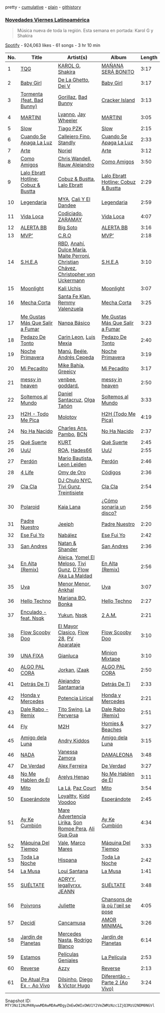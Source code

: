 pretty - [cumulative](/playlists/cumulative/37i9dQZF1DX8O2z77nfMgH.md) - [plain](/playlists/plain/37i9dQZF1DX8O2z77nfMgH) - [githistory](https://github.githistory.xyz/mackorone/spotify-playlist-archive/blob/main/playlists/plain/37i9dQZF1DX8O2z77nfMgH)

### [Novedades Viernes Latinoamérica](https://open.spotify.com/playlist/37i9dQZF1DX8O2z77nfMgH)

> Música nueva de toda la región\. Esta semana en portada: Karol G y Shakira

[Spotify](https://open.spotify.com/user/spotify) - 924,063 likes - 61 songs - 3 hr 10 min

| No. | Title | Artist(s) | Album | Length |
|---|---|---|---|---|
| 1 | [TQG](https://open.spotify.com/track/0DWdj2oZMBFSzRsi2Cvfzf) | [KAROL G](https://open.spotify.com/artist/790FomKkXshlbRYZFtlgla), [Shakira](https://open.spotify.com/artist/0EmeFodog0BfCgMzAIvKQp) | [MAÑANA SERÁ BONITO](https://open.spotify.com/album/4kS7bSuU0Jm9LYMosFU2x5) | 3:17 |
| 2 | [Baby Girl](https://open.spotify.com/track/3GHHqeqPmU7Aggw8yT9O3P) | [De La Ghetto](https://open.spotify.com/artist/3EiLUeyEcA6fbRPSHkG5kb), [Dei V](https://open.spotify.com/artist/2YRyPiW98bpkARAS4B3OQP) | [Baby Girl](https://open.spotify.com/album/5H67cNp6Qd44ozdgupssXB) | 3:17 |
| 3 | [Tormenta \(feat\. Bad Bunny\)](https://open.spotify.com/track/38UYeBLfvpnDSG9GznZdnL) | [Gorillaz](https://open.spotify.com/artist/3AA28KZvwAUcZuOKwyblJQ), [Bad Bunny](https://open.spotify.com/artist/4q3ewBCX7sLwd24euuV69X) | [Cracker Island](https://open.spotify.com/album/4wtZQMNTC1O79kDxMBsEan) | 3:13 |
| 4 | [MARTINI](https://open.spotify.com/track/6gsAVrXRQvry6mzcobdULV) | [Lyanno](https://open.spotify.com/artist/1Ts9of7VPZElwPQnqnDSfW), [Jay Wheeler](https://open.spotify.com/artist/2cPqdH7XMvwaBJEVjheH8g) | [MARTINI](https://open.spotify.com/album/7m5EsYbaRK4g6DQvmidbd5) | 3:05 |
| 5 | [Slow](https://open.spotify.com/track/5IWMe58cuEQrM71D3fsseN) | [Tiago PZK](https://open.spotify.com/artist/5Y3MV9DZ0d87NnVm56qSY1) | [Slow](https://open.spotify.com/album/63Evq6spRulb51uVevqui3) | 2:15 |
| 6 | [Cuando Se Apaga La Luz](https://open.spotify.com/track/4U6xgntrpMLoeD30fS4HSE) | [Callejero Fino](https://open.spotify.com/artist/6GRwwWAtmusrgAL5JF9Dfr), [Standly](https://open.spotify.com/artist/0rjms710nwQTdrQheXHJfz) | [Cuando Se Apaga La Luz](https://open.spotify.com/album/3bgRwWOggDGZTloRZEU7iH) | 2:33 |
| 7 | [Arte](https://open.spotify.com/track/4rAqN1N4r2tn6ixEgJP7Q7) | [Noriel](https://open.spotify.com/artist/3RtNN1VnooWEn3KQk03DUL) | [Arte](https://open.spotify.com/album/531LZb17gcTf6iu8wIc7kt) | 3:12 |
| 8 | [Como Amigos](https://open.spotify.com/track/3ymNNjeQsobL39vXi6KmK6) | [Chris Wandell](https://open.spotify.com/artist/1jsB2W4c9zTq9ilGXegrDM), [Rauw Alejandro](https://open.spotify.com/artist/1mcTU81TzQhprhouKaTkpq) | [Como Amigos](https://open.spotify.com/album/2RxpDHtD9R3VYCGdxDiNdU) | 3:50 |
| 9 | [Lalo Ebratt Hotline: Cobuz & Bustta](https://open.spotify.com/track/3UDZISwcvGJhqWX6wSdwRc) | [Cobuz & Bustta](https://open.spotify.com/artist/3IpCt5oIfvR2qlkuoCoGYU), [Lalo Ebratt](https://open.spotify.com/artist/1GAymyGBvB4gQy5Z5LZ1Wj) | [Lalo Ebratt Hotline: Cobuz & Bustta](https://open.spotify.com/album/5Qp2bS9cDOnJaK5jjGXotq) | 2:29 |
| 10 | [Legendaria](https://open.spotify.com/track/5bARvxCD7HTJXsBLN7UhbZ) | [MYA](https://open.spotify.com/artist/5Rj6rNR8zIlUUDCs1OyPmW), [Cali Y El Dandee](https://open.spotify.com/artist/5DUlefCLzVRzNWaNURTFpK) | [Legendaria](https://open.spotify.com/album/3pf7QneuFzJcgTPLVLXaBW) | 2:59 |
| 11 | [Vida Loca](https://open.spotify.com/track/7fHq0gNmcwpuqL18pO2W7K) | [Codiciado](https://open.spotify.com/artist/0IoWUuXfqpkfpxBRzthHU4), [ZARAMAY](https://open.spotify.com/artist/3wsYquQ9CiMlYG54BUR2ff) | [Vida Loca](https://open.spotify.com/album/1jVYLrYW2bIIgdP17xXzFv) | 4:07 |
| 12 | [ALERTA BB](https://open.spotify.com/track/5WoudyHePcBEHrwVYCQmSn) | [Big Soto](https://open.spotify.com/artist/2TQ4CGgxxCWHqa9yYIGDoU) | [ALERTA BB](https://open.spotify.com/album/0PA4BKQQgSYov1Hytn6Ilp) | 3:16 |
| 13 | [MVP'](https://open.spotify.com/track/2sBKyxTecZFK1IA3HKqi69) | [C.R.O](https://open.spotify.com/artist/4puAp107dCehraE47QXVQX) | [MVP'](https://open.spotify.com/album/5GKvvVEt9IIWMjsJYOF382) | 2:18 |
| 14 | [S.H.E.A](https://open.spotify.com/track/3gQm8QtxHR8pnMxykb1HHH) | [RBD](https://open.spotify.com/artist/7cjh6y0V9SsyCrWSXTzwOs), [Anahí](https://open.spotify.com/artist/0TeVa4xdLB8vdzjsvKH6Ri), [Dulce María](https://open.spotify.com/artist/6kaefrHSdAvxhhCVDFTCEL), [Maite Perroni](https://open.spotify.com/artist/6ModsWtBph2rE6zCTVxvZt), [Christian Chávez](https://open.spotify.com/artist/0aMqt2uGLuHj4eI8oXgVzN), [Christopher von Uckermann](https://open.spotify.com/artist/5O8cudluftNZ6PCwRzvYxo) | [S.H.E.A](https://open.spotify.com/album/6kc3mO2sDTCs77Gi7OLGYL) | 3:10 |
| 15 | [Moonlight](https://open.spotify.com/track/2i2gDpKKWjvnRTOZRhaPh2) | [Kali Uchis](https://open.spotify.com/artist/1U1el3k54VvEUzo3ybLPlM) | [Moonlight](https://open.spotify.com/album/1y8Yw0NDcP2qxbZufIXt7u) | 3:07 |
| 16 | [Mecha Corta](https://open.spotify.com/track/6fMVfi5TK2A5b1gMbWfjOV) | [Santa Fe Klan](https://open.spotify.com/artist/4tm8CEdm4pkQsEh4jIr9Yp), [Remmy Valenzuela](https://open.spotify.com/artist/4stSxe6AbpXw3x7nRDsYVX) | [Mecha Corta](https://open.spotify.com/album/6LTuoNqFv4mpSTUjGsbfiI) | 3:25 |
| 17 | [Me Gustas Más Que Salir a Fumar](https://open.spotify.com/track/3e5qNP3CSArQiLLBMJQkUM) | [Nanpa Básico](https://open.spotify.com/artist/1cUpGtXcSQsovNYEZOQgOG) | [Me Gustas Más Que Salir a Fumar](https://open.spotify.com/album/0D1v1FFqRnSxLhxbU93gvs) | 3:23 |
| 18 | [Pedazo De Tonto](https://open.spotify.com/track/2B9E5Lh019LAYrUAUZSHUA) | [Carin Leon](https://open.spotify.com/artist/66ihevNkSYNzRAl44dx6jJ), [Luis Mexia](https://open.spotify.com/artist/4IEP61D1hdCPQVzAYzP9VC) | [Pedazo De Tonto](https://open.spotify.com/album/593tg8SYFso8AAC4BCEkJb) | 2:40 |
| 19 | [Noche Primavera](https://open.spotify.com/track/2k27NZDlbYUf2Dfh7C2CQg) | [Manú](https://open.spotify.com/artist/3iyr6xJPyHx8ptqqzMHDVE), [Beéle](https://open.spotify.com/artist/7a0XAaPaK2aDSqa8p3QnC7), [Andrés Cepeda](https://open.spotify.com/artist/49Z1AvGeUaBSanPaOmplK6) | [Noche Primavera](https://open.spotify.com/album/6lI8JL80iNP4A8qzlGNqTG) | 3:19 |
| 20 | [Mi Pecadito](https://open.spotify.com/track/5yrbKnKL9mKC61StX948w1) | [Mike Bahía](https://open.spotify.com/artist/1phfTBIocBW3UwqcYjaEN6), [Greeicy](https://open.spotify.com/artist/5dbaLmK5SHLLg8Z4CcTJpX) | [Mi Pecadito](https://open.spotify.com/album/2YsZcOI0c1Eyo0JlDAGwXD) | 3:17 |
| 21 | [messy in heaven](https://open.spotify.com/track/5RobAV5ROH5KARimi7n3cO) | [venbee](https://open.spotify.com/artist/4UWWa5dKgTLAx8mv6Ju6X1), [goddard.](https://open.spotify.com/artist/3yDDYheQFqfhKZXdjFQuuP) | [messy in heaven](https://open.spotify.com/album/0a9uNlopPXGg37OC20qDk6) | 2:50 |
| 22 | [Soltemos al Mundo](https://open.spotify.com/track/66irfMtLkQh7H2F5zLclp8) | [Daniel Santacruz](https://open.spotify.com/artist/4tLUnrSgMM7tT0zVs3wX61), [Olga Tañón](https://open.spotify.com/artist/4pv1Jo4PbYI8LMADJoTWjE) | [Soltemos al Mundo](https://open.spotify.com/album/70dAQDFwSbXPOWWYyEjagm) | 3:33 |
| 23 | [H2H \- Todo Me Pica](https://open.spotify.com/track/3bL6ELBSaUtsRh0kWqsasD) | [Molotov](https://open.spotify.com/artist/27Owkm4TGlMqb0BqaEt3PW) | [H2H \(Todo Me Pica\)](https://open.spotify.com/album/3WvgM3p5zFLWTkdryTuxiy) | 4:19 |
| 24 | [No Ha Nacido](https://open.spotify.com/track/4DUUtlPhhjj1RUHgmPPSmL) | [Charles Ans](https://open.spotify.com/artist/5lYeiQxUTcGKVgAuTqbTeL), [Pambo](https://open.spotify.com/artist/6ck4dwtkuGXEJEfWekkx8P), [BCN](https://open.spotify.com/artist/1M3oDOCXXZVkIlXPp5gAKd) | [No Ha Nacido](https://open.spotify.com/album/7KrPjvK49bdQl8VsbitSZ1) | 2:37 |
| 25 | [Qué Suerte](https://open.spotify.com/track/0xlvFISds9itCX4EUX6wMp) | [KURT](https://open.spotify.com/artist/4kcnsS1aAB40FMcLD01gmI) | [Qué Suerte](https://open.spotify.com/album/2e1pigjsm0n9gxjum8jQg6) | 2:45 |
| 26 | [UuU](https://open.spotify.com/track/2HNLYWAbTkk0qvOlCz0aT2) | [ROA](https://open.spotify.com/artist/4cYbf45YbZptNISnhay0xH), [Hades66](https://open.spotify.com/artist/4CQdcx66F116k2db2Y0rjE) | [UuU](https://open.spotify.com/album/0Bv985mz2ttFowbxdfJZHq) | 2:55 |
| 27 | [Perdón](https://open.spotify.com/track/0J94ibLoZFu0ShiGn3CkMh) | [Mario Bautista](https://open.spotify.com/artist/0AspLZGQkP38yddNoD0pLn), [Leon Leiden](https://open.spotify.com/artist/1h3ucVy2E3Feh5LGO7agfW) | [Perdón](https://open.spotify.com/album/0REeSaTC1AgGbNdutsa9yu) | 2:46 |
| 28 | [4 Life](https://open.spotify.com/track/51wq4bW0xbDq1A7BOjAGuE) | [Omy de Oro](https://open.spotify.com/artist/65jIUih0ZeTUJhSTRuYxpi) | [Códigos](https://open.spotify.com/album/04lH7i7S1sf9xDx2zbIQZd) | 2:36 |
| 29 | [Cla Cla](https://open.spotify.com/track/1CBzjDMBoF63EMLBEbdH9K) | [DJ Chulo NYC](https://open.spotify.com/artist/6c6C4zF0PwHiS5EdDQbrLC), [Tivi Gunz](https://open.spotify.com/artist/68KUcl8ndJO5nUcLkuwIjI), [Treintisiete](https://open.spotify.com/artist/1ZbuFVK9SeRYrZfQLkNzah) | [Cla Cla](https://open.spotify.com/album/4T0Tmu9yDWl1ggpIBF5qzL) | 2:54 |
| 30 | [Polaroid](https://open.spotify.com/track/3r5FAJam7uWGVxO9wKERn5) | [Kaia Lana](https://open.spotify.com/artist/2w1kIJBDjYnpHHVLiTn3FJ) | [¿Cómo sonaría un disco?](https://open.spotify.com/album/5KtjJlDfRo3meKI0oKBg6X) | 2:56 |
| 31 | [Padre Nuestro](https://open.spotify.com/track/4fDWPEB5QiVVIrNxxLxUYe) | [Jeeiph](https://open.spotify.com/artist/6ZtLRqHEkAXPWVw0eRbDac) | [Padre Nuestro](https://open.spotify.com/album/6oBmOmQUawgL7QYK4Aca5Z) | 2:20 |
| 32 | [Ese Fui Yo](https://open.spotify.com/track/5PK6gIPq56QfTF9DIhWEgR) | [Nabález](https://open.spotify.com/artist/64J3ISAKbfg1CuP4CVCMlF) | [Ese Fui Yo](https://open.spotify.com/album/5SXlCA89GryMFvCtSG9Eom) | 2:42 |
| 33 | [San Andres](https://open.spotify.com/track/1GyT9RAp9hMof7ZCMPyYKM) | [Natan & Shander](https://open.spotify.com/artist/5OBK3iQwjNQqElPmn4TgAE) | [San Andres](https://open.spotify.com/album/2t5rzOmk2isevxYreGZlIC) | 2:36 |
| 34 | [En Alta \(Remix\)](https://open.spotify.com/track/03UEOYvtWlnY35Fa0Dva9A) | [Aleica](https://open.spotify.com/artist/0JyS4TI8NZcjQJl1Y5jscE), [Yomel El Meloso](https://open.spotify.com/artist/34Y7klgDHuaH1qWA9TJkul), [Tivi Gunz](https://open.spotify.com/artist/68KUcl8ndJO5nUcLkuwIjI), [D´Flow Aka La Maldad](https://open.spotify.com/artist/5w84GjBkeOt0pRHp2nEWEG) | [En Alta \(Remix\)](https://open.spotify.com/album/5BvehcNg7asKmRrxWEL1M6) | 2:56 |
| 35 | [Uva](https://open.spotify.com/track/7eiLYbtnvcPcA7UE7lcgqm) | [Menor Menor](https://open.spotify.com/artist/2663St0NB1IsbMnlF69AeW), [Ankhal](https://open.spotify.com/artist/6NmMI7UnfmIpLRYoz8H9jm) | [Uva](https://open.spotify.com/album/36CZqjmsiL3aRFkkbgn5d2) | 3:07 |
| 36 | [Hello Techno](https://open.spotify.com/track/3KMWVEyu36Y4lOHNTiAY1J) | [Mariana BO](https://open.spotify.com/artist/2cFzYhiHqYS7o8ZIM9WD22), [Bonka](https://open.spotify.com/artist/3HIgSx8t7957kFVbwGrSRF) | [Hello Techno](https://open.spotify.com/album/6UG5tAhry1VrKxgJ5QM9Qg) | 2:27 |
| 37 | [Enculado \- feat\. Nsqk](https://open.spotify.com/track/1ZebsbrSZGn8IopE1g1R0e) | [Yukun](https://open.spotify.com/artist/4ov9qGZvnL4JWyKXDYSCPB), [Nsqk](https://open.spotify.com/artist/1jtvmXiemNFkPO11NMdjfu) | [2 A.M.](https://open.spotify.com/album/5UxKx8bkxhP4TN9upxrQjU) | 2:21 |
| 38 | [Flow Scooby Doo](https://open.spotify.com/track/2McZhKddvqzyVrk4lqKEhx) | [El Mayor Clasico](https://open.spotify.com/artist/5sZ0LIk7BJLJquEUUt5rJj), [Flow 28](https://open.spotify.com/artist/7cBlyZwtKHes30iMefd0qC), [PV Aparataje](https://open.spotify.com/artist/1PrPa8zf5xW14VSJRgrCE4) | [Flow Scooby Doo](https://open.spotify.com/album/6pcz0aXDjVp4emEczN9aoP) | 3:10 |
| 39 | [UNA FIXA](https://open.spotify.com/track/1fDXs7mcvYEbQr3qS95Kju) | [Gianluca](https://open.spotify.com/artist/7q9P9jadKe86eEavevbEvK) | [Minion Mixtape](https://open.spotify.com/album/0mlzT7AnWFy75UAyqhD2f2) | 3:10 |
| 40 | [ALGO PAL CORA](https://open.spotify.com/track/5RftO1LoXJCjduK8OOXWUh) | [Jorkan](https://open.spotify.com/artist/7LCgsRll55YeMXV0LGYYCm), [iZaak](https://open.spotify.com/artist/4s6Xg38sbqh4xpf4OqhVUK) | [ALGO PAL CORA](https://open.spotify.com/album/7J6efZODwYzZ98ntz09GHB) | 2:50 |
| 41 | [Detrás De Ti](https://open.spotify.com/track/71nmdxa5qNYzJMqASvdbXV) | [Alejandro Santamaria](https://open.spotify.com/artist/7HXJp9OMIL5tdwZYleuBvy) | [Detrás De Ti](https://open.spotify.com/album/3ZpmIpPG0gtsOGgTgkfWUx) | 2:33 |
| 42 | [Honda y Mercedes](https://open.spotify.com/track/66xHift7GLWxinhtVCjXxw) | [Potencia Lirical](https://open.spotify.com/artist/6fxEt6A7hRd7Iq4FnwSxVb) | [Honda y Mercedes](https://open.spotify.com/album/4P150JRceDEOK4h2dZWAtQ) | 2:21 |
| 43 | [Dale Rabo \- Remix](https://open.spotify.com/track/4arnQPM6xxTjnN514cTKtb) | [Tito Swing](https://open.spotify.com/artist/5ZXCD32JVeJ08JNuWz5USb), [La Perversa](https://open.spotify.com/artist/4UcGO4hOufILa9qGd3KOCo) | [Dale Rabo \(Remix\)](https://open.spotify.com/album/5lI0GI7RNtFdvdtXDbuCBi) | 2:51 |
| 44 | [Fly](https://open.spotify.com/track/1h0HwPZPmXruxfzZuEwi7G) | [M2H](https://open.spotify.com/artist/7bWN0FHvLppK8ozEH6exdi) | [Homies & Beaches](https://open.spotify.com/album/5zUU3TfeoCVuUnbU81IkKV) | 3:27 |
| 45 | [Amigo dela Luna](https://open.spotify.com/track/4VMflEqEeVtpSwROlVX9bx) | [Andry Kiddos](https://open.spotify.com/artist/3mXFyGsGwiXIybo2Sr4EG2) | [Amigo dela Luna](https://open.spotify.com/album/2GLXblSotDaQX6xGAcXQNl) | 3:15 |
| 46 | [NADA](https://open.spotify.com/track/0zK5RRApYNkOtNqkVohwEu) | [Vanessa Zamora](https://open.spotify.com/artist/3IZxs4ZukiitIk8vkAPAxC) | [DAMALEONA](https://open.spotify.com/album/4CtZOAq6nHz4nw6vKqeSkL) | 3:48 |
| 47 | [De Verdad](https://open.spotify.com/track/1afwnLVsqusPl2cAUQ94ky) | [Alex Ferreira](https://open.spotify.com/artist/3COVuPWvshbsdm0kdMMTr7) | [De Verdad](https://open.spotify.com/album/3yMBrg5Xa9WdumtUJlE1gW) | 3:27 |
| 48 | [No Me Hablen de Él](https://open.spotify.com/track/0evFiUFMG6KNXTnXlthNRT) | [Arelys Henao](https://open.spotify.com/artist/7G2AGQxjKPwIfraPoQvkDC) | [No Me Hablen de Él](https://open.spotify.com/album/70RI4gxiCzSrYmWsnChiIz) | 3:11 |
| 49 | [Mito](https://open.spotify.com/track/0yN1zA3OSihsVrAwymehwX) | [La Lá](https://open.spotify.com/artist/7nZ3e67Mo4DLU1RC81KX8H), [Paz Court](https://open.spotify.com/artist/4iYtGmJwcET4ym55GMp4Zm) | [Mito](https://open.spotify.com/album/6ELoILaST1j1C4UNFZO2vW) | 3:54 |
| 50 | [Esperándote](https://open.spotify.com/track/4jPODA8fUJCYAMCD380ETZ) | [Loyaltty](https://open.spotify.com/artist/5DDpDYLDv4xasIBS6kp2wf), [Kidd Voodoo](https://open.spotify.com/artist/10VBp06W8NIgMW4JruLCC4) | [Esperándote](https://open.spotify.com/album/7G34TQlhV4DPX3EUCF5Bp3) | 2:45 |
| 51 | [Ay Ke Cumbión](https://open.spotify.com/track/3Ryey8BUnjHg4pMwwi58fI) | [Mare Advertencia Lirika](https://open.spotify.com/artist/3QVB7ctBlqEFuQZeMDt6Qh), [Son Rompe Pera](https://open.spotify.com/artist/0UKHKimjIGeFoS29LxWf4V), [Ali Gua Gua](https://open.spotify.com/artist/1wA3nwZy9EriceVVQlEmEx) | [Ay Ke Cumbión](https://open.spotify.com/album/0g6xe8Whhm7qErMMwFrv3L) | 4:34 |
| 52 | [Máquina Del Tiempo](https://open.spotify.com/track/20YoweYFRfAUHKIIDleCQF) | [Vale](https://open.spotify.com/artist/22p8vOZwMABvl5qt2nZHWD), [Marco Mares](https://open.spotify.com/artist/5Eg5ZoZgXAa1Eit48sxoKQ) | [Máquina Del Tiempo](https://open.spotify.com/album/5XoNFY7hjKE1aM7u7mVArg) | 3:33 |
| 53 | [Toda La Noche](https://open.spotify.com/track/6G2moJDXjY6T1sV1rvVdOO) | [Hispana](https://open.spotify.com/artist/7rTmbfDJtDCjoy8XK5Dsj5) | [Toda La Noche](https://open.spotify.com/album/1rkHVLrH6Rf8t1RuHZ74sH) | 2:42 |
| 54 | [La Musa](https://open.spotify.com/track/3wjoYxOdPcUTxidHB8kMV5) | [Loui Santana](https://open.spotify.com/artist/6QoAK6MFPyiqmoTdFTsjlh) | [La Musa](https://open.spotify.com/album/7vIGenY8slhoLgLp5BbVYA) | 1:41 |
| 55 | [SUÉLTATE](https://open.spotify.com/track/5nufaDKoPcE2A6P9aQG48Y) | [ADRYY](https://open.spotify.com/artist/5O63cA75kC3bexODJyDXRu), [legallyrxx](https://open.spotify.com/artist/4CairTbnNW5l8GxiRIzsZ3), [JEANN](https://open.spotify.com/artist/6MtGRdbt1jvr6GJJHTyOHy) | [SUÉLTATE](https://open.spotify.com/album/49UiQIdZCwPpf3KVo7RO2C) | 3:48 |
| 56 | [Poivrons](https://open.spotify.com/track/4Lvh46OeKJrQ5Zlmh4Mggm) | [Juliette](https://open.spotify.com/artist/3fbrQzAVyMSC7oyNHjRO9A) | [Chansons de là où l'œil se pose](https://open.spotify.com/album/2uNynaV0RnNJcVT3xtj9Jq) | 4:05 |
| 57 | [Decidí](https://open.spotify.com/track/526Et8BPKtXBTIctZsrm3Z) | [Cancamusa](https://open.spotify.com/artist/6GSnSFc0O2JMkPkGcBFsNc) | [AMOR MINIMAL](https://open.spotify.com/album/5tydxQ3vJc63ORNQQsH8Fq) | 3:26 |
| 58 | [Jardín de Planetas](https://open.spotify.com/track/1BfNftMwrFFTcyAZbPLn9x) | [Mercedes Nasta](https://open.spotify.com/artist/0eHEhyv8iCI5pLiD5Eh3vH), [Rodrigo Blanco](https://open.spotify.com/artist/21HbMlb9irHkIBRljFaoIK) | [Jardín de Planetas](https://open.spotify.com/album/2pldZMO9zTtv2DLkMaIRa7) | 6:14 |
| 59 | [Estamos](https://open.spotify.com/track/3TLkyGovmzify5ldCgDwwj) | [Películas Geniales](https://open.spotify.com/artist/6TdUG7ecoZQ4y87MO9410f) | [La Película](https://open.spotify.com/album/7JwKwYrxUD3UewbJ9nVFma) | 2:53 |
| 60 | [Reverse](https://open.spotify.com/track/2EMDPzYHzlRHggmbsJMtbo) | [Azzy](https://open.spotify.com/artist/1uf8uSErmKc3JVtmjVBZ83) | [Reverse](https://open.spotify.com/album/7AeteQXJoHcRyOyB4du59D) | 2:13 |
| 61 | [De Atual Pra Ex \- Ao Vivo](https://open.spotify.com/track/2l2O7UZFJjWjvCIlF2crws) | [Dilsinho](https://open.spotify.com/artist/4NUePmzDvCYqilXBFa91Hg), [Diego & Victor Hugo](https://open.spotify.com/artist/3k68C6mNMJL6OaAdWeW2ZF) | [Diferentão \- Parte 2 \(Ao Vivo\)](https://open.spotify.com/album/3wEWZruVritF6G5aKFQblY) | 3:24 |

Snapshot ID: `MTY3NzI2NzM4NywwMDAwMDAwMDgyZmEwOWIxOWU1Y2VmZWMzNzc1ZjQ3MzU2NDM0NGVl`
